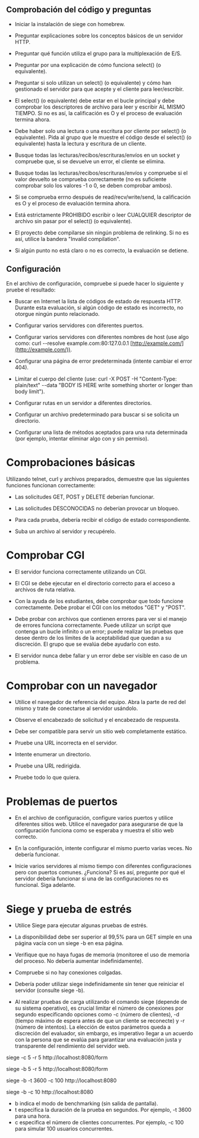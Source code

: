 
## Comprobación del código y preguntas

- Iniciar la instalación de siege con homebrew.

- Preguntar explicaciones sobre los conceptos básicos de un servidor HTTP.

- Preguntar qué función utiliza el grupo para la multiplexación de E/S.

- Preguntar por una explicación de cómo funciona select() (o equivalente).

- Preguntar si solo utilizan un select() (o equivalente) y cómo han gestionado el servidor para que acepte y el cliente para leer/escribir.

- El select() (o equivalente) debe estar en el bucle principal y debe comprobar los descriptores de archivo para leer y escribir AL MISMO TIEMPO. Si no es así, la calificación es O y el proceso de evaluación termina ahora.

- Debe haber solo una lectura o una escritura por cliente por select() (o equivalente). Pida al grupo que le muestre el código desde el select() (o equivalente) hasta la lectura y escritura de un cliente.

- Busque todas las lecturas/recibos/escrituras/envíos en un socket y compruebe que, si se devuelve un error, el cliente se elimina.

- Busque todas las lecturas/recibos/escrituras/envíos y compruebe si el valor devuelto se comprueba correctamente (no es suficiente comprobar solo los valores -1 o 0, se deben comprobar ambos).

- Si se comprueba errno después de read/recv/write/send, la calificación es O y el proceso de evaluación termina ahora.

- Está estrictamente PROHIBIDO escribir o leer CUALQUIER descriptor de archivo sin pasar por el select() (o equivalente).

- El proyecto debe compilarse sin ningún problema de relinking. Si no es así, utilice la bandera "Invalid compilation".

- Si algún punto no está claro o no es correcto, la evaluación se detiene.

## Configuración

En el archivo de configuración, compruebe si puede hacer lo siguiente y pruebe el resultado:

- Buscar en Internet la lista de códigos de estado de respuesta HTTP. Durante esta evaluación, si algún código de estado es incorrecto, no otorgue ningún punto relacionado.

- Configurar varios servidores con diferentes puertos.

- Configurar varios servidores con diferentes nombres de host (use algo como: curl --resolve example.com:80:127.0.0.1 [http://example.com/](http://example.com/)).

- Configurar una página de error predeterminada (intente cambiar el error 404).

- Limitar el cuerpo del cliente (use: curl -X POST -H "Content-Type: plain/text" --data "BODY IS HERE write something shorter or longer than body limit").

- Configurar rutas en un servidor a diferentes directorios.

- Configurar un archivo predeterminado para buscar si se solicita un directorio.

- Configurar una lista de métodos aceptados para una ruta determinada (por ejemplo, intentar eliminar algo con y sin permiso).

# Comprobaciones básicas

Utilizando telnet, curl y archivos preparados, demuestre que las siguientes funciones funcionan correctamente:

- Las solicitudes GET, POST y DELETE deberían funcionar.

- Las solicitudes DESCONOCIDAS no deberían provocar un bloqueo.

- Para cada prueba, debería recibir el código de estado correspondiente.

- Suba un archivo al servidor y recupérelo.

# Comprobar CGI

- El servidor funciona correctamente utilizando un CGI.

- El CGI se debe ejecutar en el directorio correcto para el acceso a archivos de ruta relativa.

- Con la ayuda de los estudiantes, debe comprobar que todo funcione correctamente. Debe probar el CGI con los métodos "GET" y "POST".

- Debe probar con archivos que contienen errores para ver si el manejo de errores funciona correctamente. Puede utilizar un script que contenga un bucle infinito o un error; puede realizar las pruebas que desee dentro de los límites de la aceptabilidad que quedan a su discreción. El grupo que se evalúa debe ayudarlo con esto.

- El servidor nunca debe fallar y un error debe ser visible en caso de un problema.


# Comprobar con un navegador

- Utilice el navegador de referencia del equipo. Abra la parte de red del mismo y trate de conectarse al servidor usándolo.

- Observe el encabezado de solicitud y el encabezado de respuesta.

- Debe ser compatible para servir un sitio web completamente estático.

- Pruebe una URL incorrecta en el servidor.

- Intente enumerar un directorio.

- Pruebe una URL redirigida.

- Pruebe todo lo que quiera.


# Problemas de puertos

- En el archivo de configuración, configure varios puertos y utilice diferentes sitios web. Utilice el navegador para asegurarse de que la configuración funciona como se esperaba y muestra el sitio web correcto.

- En la configuración, intente configurar el mismo puerto varias veces. No debería funcionar.

- Inicie varios servidores al mismo tiempo con diferentes configuraciones pero con puertos comunes. ¿Funciona? Si es así, pregunte por qué el servidor debería funcionar si una de las configuraciones no es funcional. Siga adelante.


# Siege y prueba de estrés

- Utilice Siege para ejecutar algunas pruebas de estrés.

- La disponibilidad debe ser superior al 99,5% para un GET simple en una página vacía con un siege -b en esa página.

- Verifique que no haya fugas de memoria (monitoree el uso de memoria del proceso. No debería aumentar indefinidamente).

- Compruebe si no hay conexiones colgadas.

- Debería poder utilizar siege indefinidamente sin tener que reiniciar el servidor (consulte siege -b).

- Al realizar pruebas de carga utilizando el comando siege (depende de su sistema operativo), es crucial limitar el número de conexiones por segundo especificando opciones como -c (número de clientes), -d (tiempo máximo de espera antes de que un cliente se reconecte) y -r (número de intentos). La elección de estos parámetros queda a discreción del evaluador, sin embargo, es imperativo llegar a un acuerdo con la persona que se evalúa para garantizar una evaluación justa y transparente del rendimiento del servidor web.


siege -c 5 -r 5 http://localhost:8080/form

siege -b 5 -r 5 http://localhost:8080/form

siege -b -t 3600 -c 100 http://localhost:8080

siege -b -c 10 http://localhost:8080

- b indica el modo de benchmarking (sin salida de pantalla).
- t <tiempo> especifica la duración de la prueba en segundos. Por ejemplo, -t 3600 para una hora.
- c <clientes> especifica el número de clientes concurrentes. Por ejemplo, -c 100 para simular 100 usuarios concurrentes.